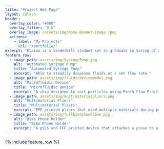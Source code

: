 ```yaml
---
title: "Project Web Page"
layout: splash
header:
  overlay_color: "#000"
  overlay_filter: "0.5"
  overlay_image: /assets/img/Home-Banner-Image.jpeg
  actions:
    - label: "My Projects"
      url: "/portfolio/"
excerpt: "Elaina is a Vanderbilt student set to graduate in Spring of 2027, she is majoring in Mechanical Engineering and minoring in Digital Fabrication."
feature_row:
  - image_path: assets/img/SyringePump.jpg
    alt: "Automated Syringe Pump"
    title: "Automated Syringe Pump"
    excerpt: "Able to steadily dispense fluids at a set flow rate."   
  - image_path: assets/img/fluidicdevicemodel.png
    alt: "Microfluidic Device"
    title: "Microfluidic Device"
    excerpt: "A chip designed to sort particles using Pinch Flow Fractionation."
  - image_path: assets/img/multimaterialpliers.png
    alt: "Multimaterial Pliers"
    title: "Multimaterial Pliers"
    excerpt: "FFF printed pliers that used multiple materials during printing."
  - image_path: assets/img/fullbikephonecase.png
    alt: "Bike Phone holder"
    title: "Bike Phone Holder"
    excerpt: "A pSLS and FFF printed device that attaches a phone to a bike handle."
---
```


{% include feature_row %}

